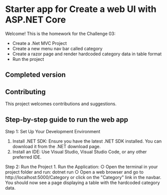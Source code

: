 # Starter app for Create a web UI with ASP.NET Core

Welcome! This is the homework for the Challenge 03:
- Create a .Net MVC Project
- Create a new menu nav bar called category
- Create a razor page and render hardcoded category data in table format
- Run the project

## Completed version


## Contributing

This project welcomes contributions and suggestions.  

## Step-by-step guide to run the web app


Step 1: Set Up Your Development Environment
1. Install .NET SDK: Ensure you have the latest .NET SDK installed. You can download it from the .NET download page.
2. Install an IDE: Use Visual Studio, Visual Studio Code, or any other preferred IDE.

Step 2: Run the Project
	1. Run the Application:
		○ Open the terminal in your project folder and run:	dotnet run
		○ Open a web browser and go to http://localhost:5000/Category or click on the "Category" link in the navbar.
		You should now see a page displaying a table with the hardcoded category data. 
